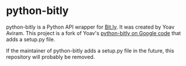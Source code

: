 # python-bitly

python-bitly is a Python API wrapper for [Bit.ly](http://bit.ly/). It was created by Yoav Aviram. This project is a fork of Yoav's [python-bitly on Google code](http://code.google.com/p/python-bitly/) that adds a setup.py file.

If the maintainer of python-bitly adds a setup.py file in the future, this repository will probably be removed.

